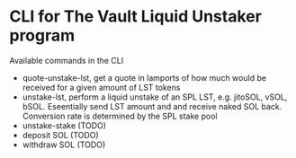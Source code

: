 # CLI for The Vault Liquid Unstaker program

Available commands in the CLI

- quote-unstake-lst, get a quote in lamports of how much would be received for a given amount of LST tokens
- unstake-lst, perform a liquid unstake of an SPL LST, e.g. jitoSOL, vSOL, bSOL. Eseentially send LST amount and and receive naked SOL back. Conversion rate is determined by the SPL stake pool
- unstake-stake (TODO)
- deposit SOL (TODO)
- withdraw SOL (TODO)